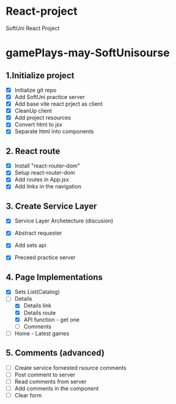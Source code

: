 # React-project
SoftUni React Project


# gamePlays-may-SoftUnisourse

## 1.Initialize project
 - [x] Initialize git repo
 - [x] Add SoftUni practice server
 - [x] Add base vite react prject as client
 - [x] CleanUp client
 - [x] Add project resources
 - [x] Convert html to jsx
 - [x] Separate html into components 

## 2. React route
 - [x] Install "react-router-dom"
 - [x] Setup react-router-dom
 - [x] Add routes in App.jsx
 - [x] Add links in the navigation

## 3. Create Service Layer
- [x] Service Layer Archetecture (discusion)
- [x] Abstract requester
- [x] Add sets api 
- [x] Preceed practice server 
  

## 4. Page Implementations
 - [x] Sets List(Catalog)
 - [ ] Details
     - [x] Details link
     - [x] Details route
     - [x] API function - get one
     - [ ] Comments
 - [ ] Home - Latest games

## 5. Comments (advanced)
 - [ ] Create service fornested rsource comments
 - [ ] Post comment to server
 - [ ] Read comments from server
 - [ ] Add comments in the component
 - [ ] Clear form
